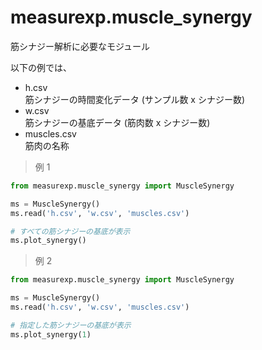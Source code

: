 # measurexp.muscle_synergy
筋シナジー解析に必要なモジュール

以下の例では、
- h.csv  
  筋シナジーの時間変化データ (サンプル数 x シナジー数)
- w.csv  
  筋シナジーの基底データ (筋肉数 x シナジー数)
- muscles.csv  
  筋肉の名称

> 例 1
```py
from measurexp.muscle_synergy import MuscleSynergy

ms = MuscleSynergy()
ms.read('h.csv', 'w.csv', 'muscles.csv')

# すべての筋シナジーの基底が表示
ms.plot_synergy()
```

> 例 2
```py
from measurexp.muscle_synergy import MuscleSynergy

ms = MuscleSynergy()
ms.read('h.csv', 'w.csv', 'muscles.csv')

# 指定した筋シナジーの基底が表示
ms.plot_synergy(1)
```

